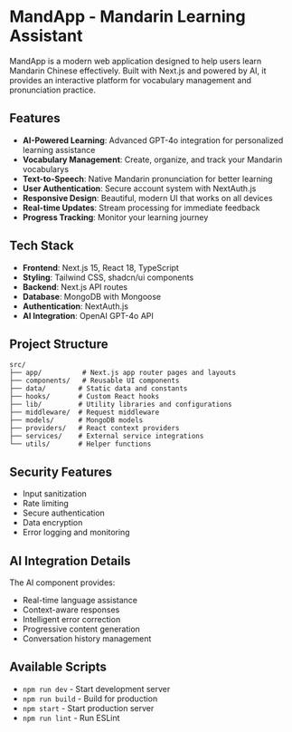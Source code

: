 # MandApp - Mandarin Learning Assistant

MandApp is a modern web application designed to help users learn Mandarin Chinese effectively. Built with Next.js and powered by AI, it provides an interactive platform for vocabulary management and pronunciation practice.

## Features

- **AI-Powered Learning**: Advanced GPT-4o integration for personalized learning assistance
- **Vocabulary Management**: Create, organize, and track your Mandarin vocabularys
- **Text-to-Speech**: Native Mandarin pronunciation for better learning
- **User Authentication**: Secure account system with NextAuth.js
- **Responsive Design**: Beautiful, modern UI that works on all devices
- **Real-time Updates**: Stream processing for immediate feedback
- **Progress Tracking**: Monitor your learning journey

## Tech Stack

- **Frontend**: Next.js 15, React 18, TypeScript
- **Styling**: Tailwind CSS, shadcn/ui components
- **Backend**: Next.js API routes
- **Database**: MongoDB with Mongoose
- **Authentication**: NextAuth.js
- **AI Integration**: OpenAI GPT-4o API

## Project Structure

```
src/
├── app/          # Next.js app router pages and layouts
├── components/   # Reusable UI components
├── data/        # Static data and constants
├── hooks/       # Custom React hooks
├── lib/         # Utility libraries and configurations
├── middleware/  # Request middleware
├── models/      # MongoDB models
├── providers/   # React context providers
├── services/    # External service integrations
└── utils/       # Helper functions
```

## Security Features

- Input sanitization
- Rate limiting
- Secure authentication
- Data encryption
- Error logging and monitoring

## AI Integration Details

The AI component provides:
- Real-time language assistance
- Context-aware responses
- Intelligent error correction
- Progressive content generation
- Conversation history management

## Available Scripts

- `npm run dev` - Start development server
- `npm run build` - Build for production
- `npm start` - Start production server
- `npm run lint` - Run ESLint
